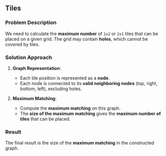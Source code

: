 ## Tiles

### Problem Description

We need to calculate the **maximum number** of `1x2` or `2x1` tiles that can be placed on a given grid. The grid may contain **holes**, which cannot be covered by tiles.

### Solution Approach

1. **Graph Representation**:
   - Each tile position is represented as a **node**.
   - Each node is connected to its **valid neighboring nodes** (top, right, bottom, left), excluding holes.

2. **Maximum Matching**:
   - Compute the **maximum matching** on this graph.
   - The **size of the maximum matching** gives the **maximum number of tiles** that can be placed.

### Result

The final result is the size of the **maximum matching** in the constructed graph.